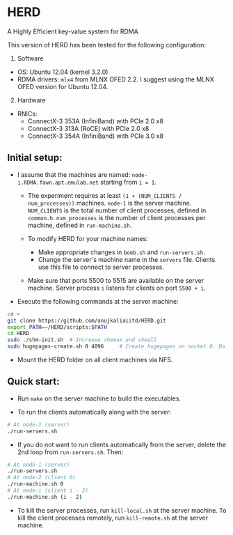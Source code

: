 HERD
====

A Highly Efficient key-value system for RDMA

This version of HERD has been tested for the following configuration:

1. Software
  * OS: Ubuntu 12.04 (kernel 3.2.0)
  * RDMA drivers: `mlx4` from MLNX OFED 2.2. I suggest using the MLNX OFED version for Ubuntu 12.04.
2. Hardware
  * RNICs: 
    * ConnectX-3 353A (InfiniBand) with PCIe 2.0 x8
	* ConnectX-3 313A (RoCE) with PCIe 2.0 x8
	* ConnectX-3 354A (InfiniBand) with PCIe 3.0 x8

Initial setup:
-------------

* I assume that the machines are named: `node-i.RDMA.fawn.apt.emulab.net` starting from `i = 1`.
  * The experiment requires at least `(1 + (NUM_CLIENTS / num_processes))` machines.
	`node-1` is the server machine.
  	`NUM_CLIENTS` is the total number of client processes, defined in `common.h`.
	`num_processes` is the number of client processes per machine, defined in
	`run-machine.sh`.
  * To modify HERD for your machine names: 
    * Make appropriate changes in `bomb.sh` and `run-servers.sh`.
	* Change the server's machine name in the `servers` file. Clients use this file to
	  connect to server processes.

  * Make sure that ports 5500 to 5515 are available on the server machine. Server process `i`
	listens for clients on port `5500 + i`.

* Execute the following commands at the server machine:
```bash
cd ~
git clone https://github.com/anujkaliaiitd/HERD.git
export PATH=~/HERD/scripts:$PATH
cd HERD
sudo ./shm-init.sh	# Increase shmmax and shmall
sudo hugepages-create.sh 0 4096		# Create hugepages on socket 0. Do for all sockets.
```

* Mount the HERD folder on all client machines via NFS.

Quick start:
-----------

* Run `make` on the server machine to build the executables.

* To run the clients automatically along with the server:

```bash	
# At node-1 (server)
./run-servers.sh
```

* If you do not want to run clients automatically from the server, delete the 
2nd loop from `run-servers.sh`. Then:
	
```bash	
# At node-1 (server)
./run-servers.sh
# At node-2 (client 0)
./run-machine.sh 0
# At node-i (client i - 2)
./run-machine.sh (i - 2)
```

* To kill the server processes, run `kill-local.sh` at the server machine. To kill the 
client processes remotely, run `kill-remote.sh` at the server machine.


<!---
Algorithm details:
====

SERVER's ALGORITHM (one iteration)

1. Poll for a new request. The polling must be done on the last byte
of the request area slot. We must check (char) key != 0 and not just
key != 0. The latter can lead to a situation where the request is 
detected before the key is written entirely by the HCA (for example,
only the first 4 bytes have been writtesn). 

If no new request is found in FAIL_LIM tries, go to 2.

2. Move the pipeline forward and get a pipeline item as the return
value. The pipeline item contains the request type, the client
number from which this request was received, and the request area
slot (RAS) from which this request was received.
	2.1. If the request type is a valid type (GET_TYPE or PUT_TYPE),
	send a response to the client. Otherwise, do nothing.

3. Add the new request to the pipeline. The item that we're adding
is the one that was polled in step 1.

We zero out the polled field of the request and store it into the
pipeline item. This is a must do. Here's what happens if we don't
zero out the polled field. Although the client will not write
into the same request slot till we send a response for the slot, the 
server's round-robin polling will detect this request again.

We also zero out the len field of the request. This is useful because
clients do not WRITE to the len field for GETs. So, when a new
request is detected in (1), len == 0 means that the request is a
GET, otherwise it's a PUT.

OUTSTANDING REQUESTS / RESPONSES:
----

The number of outstanding responses from a server is WS_SERVER.
A server polls for SEND completions once per WS_SERVER SENDs.

The number of outstanding requests from a client is WINDOW_SIZE.
A client polls for a RECV completion WINDOW_SIZE iterations after
a request was posted. The client polls for SEND completions *very*
rarely: once every S_DEPTH iterations. This is because the RECV
completions, which are polled frequently, give an indication of 
SEND completions.

The client uses parameters CL_BTCH_SZ and CL_SEMI_BTCH_SZ to post
RECV batches.
--->
